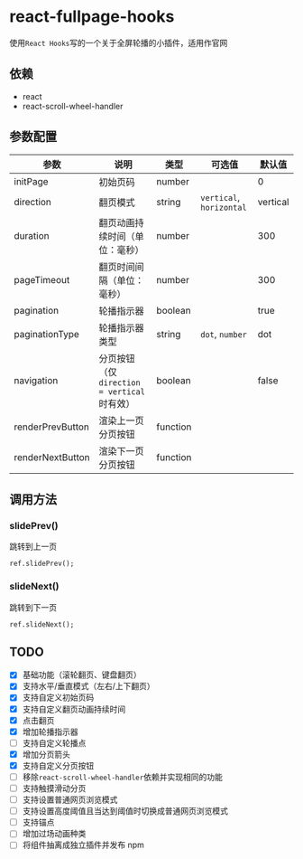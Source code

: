 # react-fullpage-hooks

使用`React Hooks`写的一个关于全屏轮播的小插件，适用作官网

## 依赖

- react
- react-scroll-wheel-handler

## 参数配置

| 参数             | 说明                                         | 类型     | 可选值                   | 默认值   |
| ---------------- | -------------------------------------------- | -------- | ------------------------ | -------- |
| initPage         | 初始页码                                     | number   |                          | 0        |
| direction        | 翻页模式                                     | string   | `vertical`, `horizontal` | vertical |
| duration         | 翻页动画持续时间（单位：毫秒）               | number   |                          | 300      |
| pageTimeout      | 翻页时间间隔（单位：毫秒）                   | number   |                          | 300      |
| pagination       | 轮播指示器                                   | boolean  |                          | true     |
| paginationType   | 轮播指示器类型                               | string   | `dot`, `number`          | dot      |
| navigation       | 分页按钮（仅 `direction = vertical` 时有效） | boolean  |                          | false    |
| renderPrevButton | 渲染上一页分页按钮                           | function |                          |          |
| renderNextButton | 渲染下一页分页按钮                           | function |                          |          |

## 调用方法

### slidePrev()

跳转到上一页

```
ref.slidePrev();
```

### slideNext()

跳转到下一页

```
ref.slideNext();
```

## TODO

- [x] 基础功能（滚轮翻页、键盘翻页）
- [x] 支持水平/垂直模式（左右/上下翻页）
- [x] 支持自定义初始页码
- [x] 支持自定义翻页动画持续时间
- [x] 点击翻页
- [x] 增加轮播指示器
- [ ] 支持自定义轮播点
- [x] 增加分页箭头
- [x] 支持自定义分页按钮
- [ ] 移除`react-scroll-wheel-handler`依赖并实现相同的功能
- [ ] 支持触摸滑动分页
- [ ] 支持设置普通网页浏览模式
- [ ] 支持设置高度阈值且当达到阈值时切换成普通网页浏览模式
- [ ] 支持锚点
- [ ] 增加过场动画种类
- [ ] 将组件抽离成独立插件并发布 npm
